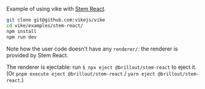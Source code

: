 Example of using vike with [Stem React](https://github.com/brillout/stem-react).

```bash
git clone git@github.com:vikejs/vike
cd vike/examples/stem-react/
npm install
npm run dev
```

Note how the user code doesn't have any `renderer/`: the renderer is provided by Stem React.

The renderer is ejectable: run `$ npx eject @brillout/stem-react` to eject it. (Or `pnpm execute eject @brillout/stem-react` / `yarn eject @brillout/stem-react`.)
